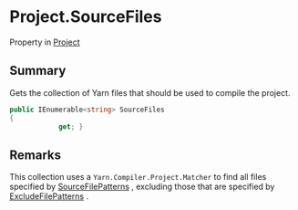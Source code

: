 # Project.SourceFiles

Property in [Project](/docs/api/csharp/yarn.compiler.project.md)

## Summary


Gets the collection of Yarn files that should be used to compile the
project.


```csharp
public IEnumerable<string> SourceFiles
{
            get; }
```

## Remarks


This collection uses a  `Yarn.Compiler.Project.Matcher`  to find all files
specified by  [SourceFilePatterns](yarn.compiler.project.sourcefilepatterns.md) , excluding those that
are specified by  [ExcludeFilePatterns](yarn.compiler.project.excludefilepatterns.md) .


